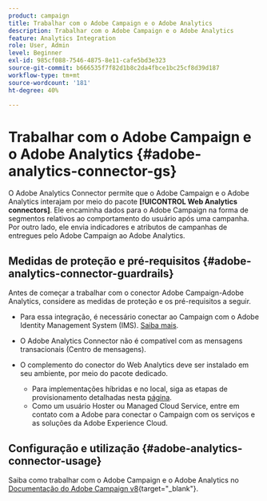 ```yaml
---
product: campaign
title: Trabalhar com o Adobe Campaign e o Adobe Analytics
description: Trabalhar com o Adobe Campaign e o Adobe Analytics
feature: Analytics Integration
role: User, Admin
level: Beginner
exl-id: 985cf088-7546-4875-8e11-cafe5bd3e323
source-git-commit: b666535f7f82d1b8c2da4fbce1bc25cf8d39d187
workflow-type: tm+mt
source-wordcount: '181'
ht-degree: 40%

---
```


# Trabalhar com o Adobe Campaign e o Adobe Analytics {#adobe-analytics-connector-gs}

O Adobe Analytics Connector permite que o Adobe Campaign e o Adobe Analytics interajam por meio do pacote **[!UICONTROL Web Analytics connectors]**. Ele encaminha dados para o Adobe Campaign na forma de segmentos relativos ao comportamento do usuário após uma campanha. Por outro lado, ele envia indicadores e atributos de campanhas de entregues pelo Adobe Campaign ao Adobe Analytics.

## Medidas de proteção e pré-requisitos {#adobe-analytics-connector-guardrails}

Antes de começar a trabalhar com o conector Adobe Campaign-Adobe Analytics, considere as medidas de proteção e os pré-requisitos a seguir.

* Para essa integração, é necessário conectar ao Campaign com o Adobe Identity Management System (IMS). [Saiba mais](../../integrations/using/about-adobe-id.md).

* O Adobe Analytics Connector não é compatível com as mensagens transacionais (Centro de mensagens).

* O complemento do conector do Web Analytics deve ser instalado em seu ambiente, por meio do pacote dedicado.

   * Para implementações híbridas e no local, siga as etapas de provisionamento detalhadas nesta [página](../../platform/using/adobe-analytics-provisioning.md).
   * Como um usuário Hoster ou Managed Cloud Service, entre em contato com a Adobe para conectar o Campaign com os serviços e as soluções da Adobe Experience Cloud.


## Configuração e utilização {#adobe-analytics-connector-usage}

Saiba como trabalhar com o Adobe Campaign e o Adobe Analytics no [Documentação do Adobe Campaign v8](https://experienceleague.adobe.com/en/docs/campaign/campaign-v8/connect/ac-aa){target="_blank"}.
